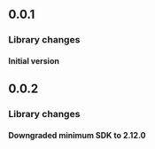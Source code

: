 ## 0.0.1

### Library changes

#### Initial version

## 0.0.2

### Library changes

#### Downgraded minimum SDK to 2.12.0
